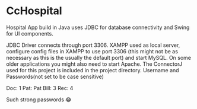 # CcHospital
Hospital App build in Java uses JDBC for database connectivity and Swing for UI components.

JDBC Driver connects through port 3306. XAMPP used as local server, configure config files in XAMPP to use port 3306 (this might not be as necessary as this is the usually the default port) and start MySQL. On some older applications you might also need to start Apache.
The ConnectorJ used for this project is included in the project directory.
Username and Passwords(not set to be case sensitive)


Doc:   1
Pat:   Pat
Bill:  3
Rec:   4

Such strong passwords 😂
